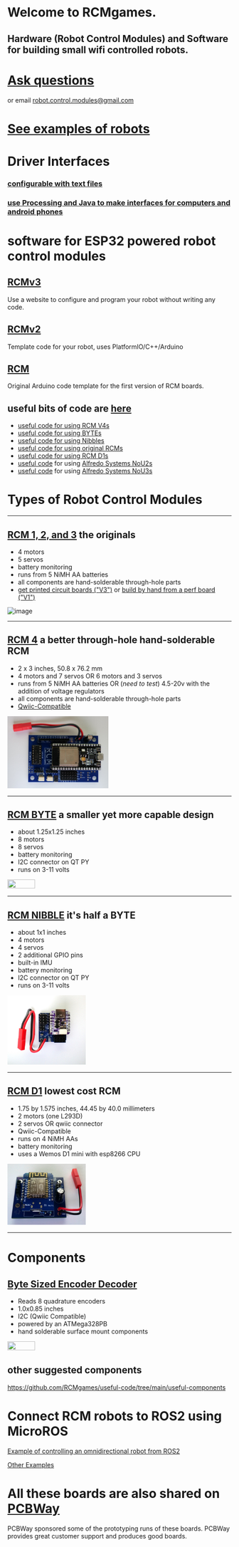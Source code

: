 # Welcome to RCMgames.
## Hardware (Robot Control Modules) and Software for building small wifi controlled robots. 

# [Ask questions](https://github.com/orgs/RCMgames/discussions/categories/q-a)
or email robot.control.modules@gmail.com

# [See examples of robots](https://github.com/orgs/RCMgames/discussions/categories/robots)

# Driver Interfaces

### [configurable with text files](https://github.com/RCMgames/RCMDS-new)

### [use Processing and Java to make interfaces for computers and android phones](https://github.com/RCMgames/RCMDS)

# software for ESP32 powered robot control modules

## [RCMv3](https://github.com/RCMgames/RCMv2)
Use a website to configure and program your robot without writing any code.

## [RCMv2](https://github.com/RCMgames/RCMv2)
Template code for your robot, uses PlatformIO/C++/Arduino

## [RCM](https://github.com/RCMgames/RCM) 
Original Arduino code template for the first version of RCM boards.

## useful bits of code are [here](https://github.com/RCMgames/useful-code)
* [useful code for using RCM V4s](https://github.com/RCMgames/RCM-Hardware-V4)
* [useful code for using BYTEs](https://github.com/RCMgames/useful-code/blob/main/boards/RCM-BYTE.h)
* [useful code for using Nibbles](https://github.com/RCMgames/useful-code/blob/main/boards/RCM-Nibble.h)
* [useful code for using original RCMs](https://github.com/RCMgames/useful-code/blob/main/boards/RCM-Original.h)
* [useful code for using RCM D1s](https://github.com/RCMgames/useful-code/blob/main/boards/RCM-D1.h)
* [useful code](https://github.com/RCMgames/useful-code/blob/main/boards/Alfredo_Systems-NOU2.h) for using [Alfredo Systems NoU2s](https://www.alfredosys.com/products/alfredo-nou2/)
* [useful code](https://github.com/RCMgames/useful-code/blob/main/boards/Alfredo_Systems-NOU3.h) for using [Alfredo Systems NoU3s](https://www.alfredosys.com/products/alfredo-nou3/)

# Types of Robot Control Modules

---

## [RCM 1, 2, and 3](https://github.com/RCMgames/RCM_hardware_documentation_and_user_guide) the originals
* 4 motors
* 5 servos
* battery monitoring
* runs from 5 NiMH AA batteries
* all components are hand-solderable through-hole parts
* [get printed circuit boards ("V3")](https://github.com/RCMgames/RCM_hardware_documentation_and_user_guide/tree/main/Robot%20Control%20Module/V3) or [build by hand from a perf board ("V1")](https://github.com/RCMgames/RCM_hardware_documentation_and_user_guide/tree/main/Robot%20Control%20Module/V1)

![image](https://github.com/RCMgames/.github/assets/59814881/db37937a-b7f5-4577-a41f-f9cf68d8a600)

---

## [RCM 4](https://github.com/RCMgames/RCM-Hardware-V4) a better through-hole hand-solderable RCM
* 2 x 3 inches, 50.8 x 76.2 mm
* 4 motors and 7 servos OR 6 motors and 3 servos
* runs from 5 NiMH AA batteries OR (_need to test_) 4.5-20v with the addition of voltage regulators
* all components are hand-solderable through-hole parts
* [Qwiic-Compatible](https://www.sparkfun.com/qwiic#faqs)

<img src="https://github.com/RCMgames/RCM-Hardware-V4/blob/02e49bd58bd07ffe95db38a5303c5c172d2a5ed9/photos/P1040795.JPG" height="35%" width="45%">

---

## [RCM BYTE](https://github.com/RCMgames/RCM-Hardware-BYTE) a smaller yet more capable design
* about 1.25x1.25 inches
* 8 motors
* 8 servos
* battery monitoring
* I2C connector on QT PY
* runs on 3-11 volts

<img src="https://github.com/RCMgames/RCM-Hardware-BYTE/blob/67634be8aeb1c3cb82b1d1cb7a75f85f452896bf/photos/P1040746.JPG" height="35%" width="35%">

---

## [RCM NIBBLE](https://github.com/RCMgames/RCM-Hardware-Nibble) it's half a BYTE
* about 1x1 inches
* 4 motors
* 4 servos
* 2 additional GPIO pins
* built-in IMU
* battery monitoring
* I2C connector on QT PY
* runs on 3-11 volts

<img src="https://github.com/RCMgames/RCM-Hardware-Nibble/blob/5cc9267ceca6876412c50ad4705f115df2f20e71/photos/P1040798.JPG" height="35%" width="35%">

---

## [RCM D1](https://github.com/RCMgames/RCM-hardware-D1) lowest cost RCM
* 1.75 by 1.575 inches, 44.45 by 40.0 millimeters
* 2 motors (one L293D)
* 2 servos OR qwiic connector
* Qwiic-Compatible
* runs on 4 NiMH AAs
* battery monitoring
* uses a Wemos D1 mini with esp8266 CPU

<img src="https://github.com/RCMgames/RCM-hardware-D1/blob/4e2fc0ec890348c75a8239374bd78f8cda3d46ad/Photos/image%201.JPG" height="35%" width="35%">

---

# Components

## [Byte Sized Encoder Decoder](https://github.com/RCMgames/BSCD)
* Reads 8 quadrature encoders
* 1.0x0.85 inches
* I2C (Qwiic Compatible)
* powered by an ATMega328PB
* hand solderable surface mount components

<img src="https://github.com/RCMgames/BSED/blob/1310fdb7eef3eef2137f9add774d0ee8011ccfcf/extras/hardware/photos/P1040733.JPG" height="35%" width="35%">

## other suggested components
https://github.com/RCMgames/useful-code/tree/main/useful-components

# Connect RCM robots to ROS2 using MicroROS
[Example of controlling an omnidirectional robot from ROS2](https://github.com/orgs/RCMgames/discussions/1)

[Other Examples](https://github.com/orgs/RCMgames/discussions?discussions_q=label%3AROS)

# All these boards are also shared on [PCBWay](https://www.pcbway.com/project/member/?bmbno=3A3EE6C1-4199-43)
PCBWay sponsored some of the prototyping runs of these boards. PCBWay provides great customer support and produces good boards.
